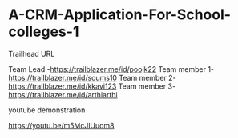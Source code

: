 # A-CRM-Application-For-School-colleges-1

Trailhead URL 

Team Lead -https://trailblazer.me/id/poojk22
Team member 1-https://trailblazer.me/id/soums10
Team member 2-https://trailblazer.me/id/kkavi123
Team member 3-https://trailblazer.me/id/arthiarthi

youtube  demonstration

https://youtu.be/m5McJlUuom8
